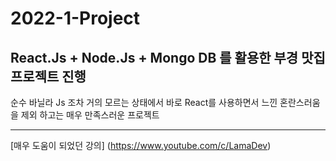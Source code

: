 # 2022-1-Project

## React.Js + Node.Js + Mongo DB 를 활용한 부경 맛집 프로젝트 진행

순수 바닐라 Js 조차 거의 모르는 상태에서 바로 React를 사용하면서 느낀 혼란스러움을 제외 하고는 매우 만족스러운 프로젝트

***

[매우 도움이 되었던 강의] (https://www.youtube.com/c/LamaDev)
